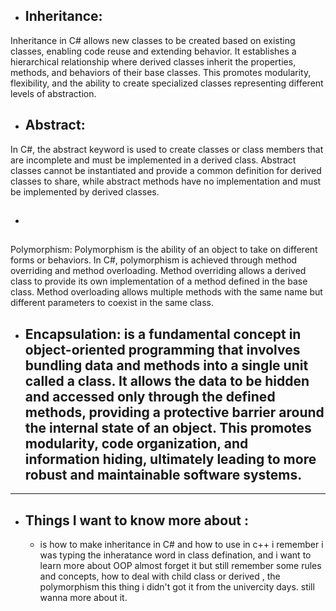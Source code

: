 
- ## Inheritance:
 Inheritance in C# allows new classes to be created based on existing classes, enabling code reuse and extending behavior. It establishes a hierarchical relationship where derived classes inherit the properties, methods, and behaviors of their base classes. This promotes modularity, flexibility, and the ability to create specialized classes representing different levels of abstraction.

- ## Abstract: 
In C#, the abstract keyword is used to create classes or class members that are incomplete and must be implemented in a derived class. Abstract classes cannot be instantiated and provide a common definition for derived classes to share, while abstract methods have no implementation and must be implemented by derived classes.

- ## 
Polymorphism: Polymorphism is the ability of an object to take on different forms or behaviors. In C#, polymorphism is achieved through method overriding and method overloading. Method overriding allows a derived class to provide its own implementation of a method defined in the base class. Method overloading allows multiple methods with the same name but different parameters to coexist in the same class.

- ## Encapsulation: is a fundamental concept in object-oriented programming that involves bundling data and methods into a single unit called a class. It allows the data to be hidden and accessed only through the defined methods, providing a protective barrier around the internal state of an object. This promotes modularity, code organization, and information hiding, ultimately leading to more robust and maintainable software systems.

---
- ## Things I want to know more about :
    - is how to make inheritance in C# and how to use in c++ i remember i was typing the inheratance word in class defination, 
        and i want to learn more about OOP almost forget it but still remember some rules and concepts, how to deal with child class or derived , the polymorphism this thing i didn't got it from the univercity days. still wanna more about it. 